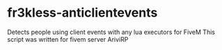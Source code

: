 # fr3kless-anticlientevents
Detects people using client events with any lua executors for FiveM
This script was written for fivem server AriviRP

